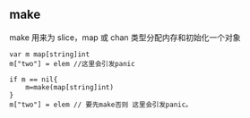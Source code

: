 ## make
 make 用来为 slice，map 或 chan 类型分配内存和初始化一个对象
 

```
var m map[string]int
m["two"] = elem //这里会引发panic
 
if m == nil{
	m=make(map[string]int)
}
m["two"] = elem // 要先make否则 这里会引发panic。 
```

